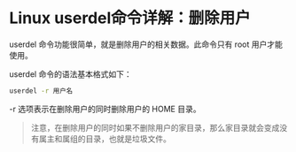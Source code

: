 # Linux userdel命令详解：删除用户

userdel 命令功能很简单，就是删除用户的相关数据。此命令只有 root 用户才能使用。

userdel 命令的语法基本格式如下：

```bash
userdel -r 用户名
```

-r 选项表示在删除用户的同时删除用户的 HOME 目录。

> 注意，在删除用户的同时如果不删除用户的家目录，那么家目录就会变成没有属主和属组的目录，也就是垃圾文件。